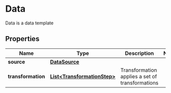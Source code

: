 

# Data

Data is a data template
## Properties

Name | Type | Description | Notes
------------ | ------------- | ------------- | -------------
**source** | [**DataSource**](DataSource.md) |  | 
**transformation** | [**List&lt;TransformationStep&gt;**](TransformationStep.md) | Transformation applies a set of transformations | 



